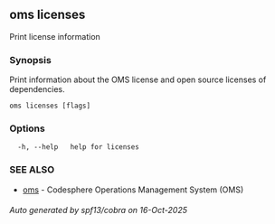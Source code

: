 ## oms licenses

Print license information

### Synopsis

Print information about the OMS license and open source licenses of dependencies.

```
oms licenses [flags]
```

### Options

```
  -h, --help   help for licenses
```

### SEE ALSO

* [oms](oms.md)	 - Codesphere Operations Management System (OMS)

###### Auto generated by spf13/cobra on 16-Oct-2025
